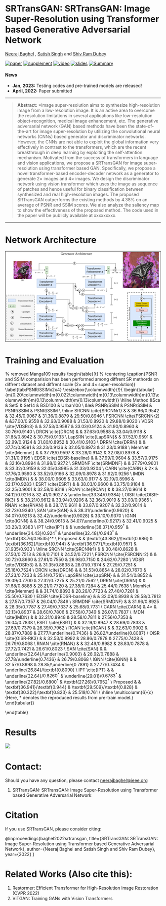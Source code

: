 # SRTransGAN: SRTransGAN: Image Super-Resolution using Transformer based Generative Adversarial Network
[Neeraj Baghel](https://sites.google.com/view/nbaghel777) , [Satish Singh](https://cvbl.iiita.ac.in/sks/) and [Shiv Ram Dubey](https://profile.iiita.ac.in/srdubey/)

[![paper](https://img.shields.io/badge/arXiv-Paper-<COLOR>.svg)]()
[![supplement](https://img.shields.io/badge/Supplementary-Material-red)]()
[![video](https://img.shields.io/badge/Video-Presentation-F9D371)]()
[![slides](https://img.shields.io/badge/Presentation-Slides-B762C1)]()
[![Summary](https://img.shields.io/badge/Summary-Slide-87CEEB)]()

#### News
<!--
- **April 4, 2022:** Integrated into [Huggingface Spaces 🤗](https://huggingface.co/spaces) using [Gradio](https://github.com/gradio-app/gradio). Try out the web demo: [![Hugging Face Spaces](https://img.shields.io/badge/%F0%9F%A4%97%20Hugging%20Face-Spaces-blue)](https://huggingface.co/spaces/swzamir/Restormer)
- **March 30, 2022:** Added Colab Demo. [![Open In Colab](https://colab.research.google.com/assets/colab-badge.svg)](https://colab.research.google.com/drive/1C2818h7KnjNv4R1sabe14_AYL7lWhmu6?usp=sharing)
- **March 29, 2022:** Restormer is selected for an ORAL presentation at CVPR 2022 :dizzy:
- **March 10, 2022:** Training codes are released :fire:
- **March 3, 2022:** Paper accepted at CVPR 2022 :tada: 
 -->
- **Jan, 2023:** Testing codes and pre-trained models are released!
- **April, 2022:** Paper submitted

<hr />

> **Abstract:** *Image super-resolution aims to synthesize high-resolution image from a low-resolution image. 
It is an active area to overcome the resolution limitations in several applications like low-resolution object-recognition, medical image enhancement, etc. 
The generative adversarial network (GAN) based methods have been the state-of-the-art for image super-resolution by utilizing the convolutional neural networks (CNNs) based generator and discriminator networks. However, the CNNs are not able to exploit the global information very effectively in contrast to the transformers, which are the recent breakthrough in deep learning by exploiting the self-attention mechanism. Motivated from the success of transformers in language and vision applications, we propose a SRTransGAN for image super-resolution using transformer based GAN. Specifically, we propose a novel transformer-based encoder-decoder network as a generator to generate $2\times$ images and $4\times$ images. We design the discriminator network using vision transformer which uses the image as sequence of patches and hence useful for binary classification between synthesized and real high-resolution images. 
The proposed SRTransGAN outperforms the existing methods by 4.38\% on an average of PSNR and SSIM scores. We also analyze the saliency map to show the effectiveness of the proposed method. The code used in the paper will be publicly available at xxxxxxxxx.
<hr />

# Network Architecture
<img src = "https://github.com/nbaghel777/SRTransGAN/blob/main/ETSR-Generator.png"> 

# Training and Evaluation
% removed Manga109 results
\begin{table}[t]
% \centering
\caption{PSNR and SSIM comparision has been performed among diffrent SR methords on diffrent dataset and diffrent scale ($2\times$  and $4\times$  super-resolution)}
\label{tab:PSNR/SSIMx2x4}
\resizebox{\columnwidth}{!}{
\begin{tabular}{m{0.20\columnwidth}m{0.022\columnwidth}m{0.13\columnwidth}m{0.13\columnwidth}m{0.13\columnwidth}m{0.13\columnwidth}}
\hline
Method &Sca & Set5 & Set14 & BSD100 & Urban100 \\
&le& PSNR/SSIM & PSNR/SSIM & PSNR/SSIM & PSNR/SSIM \\
\hline
SRCNN \cite{SRCNNr1} & &  36.66/0.9542 & 32.45/0.9067 & 31.36/0.8879 & 29.50/0.8946 \\
FSRCNN \cite{FSRCNNr2} & &37.00/0.9558 & 32.63/0.9088 & 31.53/0.8920 & 29.88/0.9020 \\
VDSR \cite{VDSRr3} & &  37.53/0.9587 & 33.03/0.9124 & 31.90/0.8960 & 30.76/0.9140  \\
DRCN \cite{DRCN} & & 37.63/0.9588 & 33.04/0.9118 & 31.85/0.8942 & 30.75/0.9133  \\
LapSRN \cite{LapSRN}& & 37.52/0.9591 & 32.99/0.9124 & 31.80/0.8952 & 30.41/0.9103 \\
DRRN \cite{DRRN} & & 37.74/0.9591 & 33.23/0.9136 & 32.05/0.8973 & 31.23/0.9188 \\
MemNet \cite{Memnet} & & 37.78/0.9597 & 33.28/0.9142 & 32.08/0.8978 & 31.31/0.9195 \\
EDSR \cite{EDSR-baseline} & & 37.99/0.9604 & 33.57/0.9175 & 32.16/0.8994 & 31.98/0.9272  \\
SRMDNF \cite{SRMDNF} & & 37.79/0.9601 & 33.32/0.9159 & 32.05/0.8985 & 31.33/0.9204  \\
CARN \cite{CARN} & $2\times$ & 37.76/0.9590 & 33.52/0.9166 & 32.09/0.8978 & 31.92/0.9256  \\
IMDN \cite{IMDN} & & 38.00/0.9605 & 33.63/0.9177 & 32.19/0.8996 & 32.17/0.9283  \\
ESRT \cite{ESRT} & & 38.03/0.9600 & 33.75/0.9184 & 32.25/0.9001 & 32.58/0.9318  \\
RCAN \cite{RCAN} & & 38.27/0.9614 & 34.12/0.9216 & 32.41/0.9027 & \underline{33.34/0.9384}  \\
OISR \cite{OISR-RK3} & & 38.21/0.9612 & 33.94/0.9206 & 32.36/0.9019 & 33.03/0.9365  \\
RNAN \cite{RNAN} & & 38.17/0.9611 & 33.87/0.9207 & 32.32/0.9014 & 32.73/0.9340  \\
SAN \cite{SAN} & & 38.31/\underline{0.9620} & 34.07/0.9213 & 32.42/\underline{0.9028} & 33.10/0.9370 \\
IGNN \cite{IGNN} & & 38.24/0.9613 & 34.07/\underline{0.9217} & 32.41/0.9025 & 33.23/0.9383 \\
IPT \cite{IPT} &  & \underline{38.37}/$0.959^*$ & \underline{34.43}/$0.924^*$ & \underline{32.48}/$0.943^*$ & \textbf{33.76/0.9535}^*  \\
Proposed & & \textbf{43.862}/\textbf{0.986} & \textbf{36.162}/\textbf{0.944} & \textbf{36.977}/\textbf{0.957} & 31.935/0.933 \\
\hline
SRCNN \cite{SRCNNr1} & & 30.48/0.8628 & 27.50/0.7513 & 26.9/0.7101 & 24.52/0.7221 \\
FSRCNN \cite{FSRCNNr2} & & 30.72/0.8660 & 27.61/0.7550 & 26.98/0.7150 & 24.62/0.7280 \\
VDSR \cite{VDSRr3} & &  31.35/0.8838 & 28.01/0.7674 & 27.29/0.7251 & 25.18/0.7524  \\
DRCN \cite{DRCN} & & 31.53/0.8854 & 28.02/0.7670 & 27.23/0.7233 & 25.14/0.7510\\
LapSRN \cite{LapSRN} & & 31.54/0.8852 & 28.09/0.7700 & 27.32/0.7275 & 25.21/0.7562 \\
DRRN \cite{DRRN} & & 31.68/0.8888 & 28.21/0.7720 & 27.38/0.7284 & 25.44/0.7638  \\
MemNet \cite{Memnet} & & 31.74/0.8893 & 28.26/0.7723 & 27.40/0.7281 & 25.50/0.7630  \\
EDSR \cite{EDSR-baseline} & & 32.09/0.8938 & 28.58/0.7813 & 27.57/0.7357 & 26.04/0.7849  \\
SRMDNF \cite{SRMDNF} & & 31.96/0.8925 & 28.35/0.7787 & 27.49/0.7337 & 25.68/0.7731  \\
CARN \cite{CARN} & $4\times$ & 32.13/0.8937 & 28.60/0.7806 & 27.58/0.7349 & 26.07/0.7837  \\
IMDN \cite{IMDN} & &  32.21/0.8948 & 28.58/0.7811 & 27.56/0.7353 & 26.04/0.7838  \\
ESRT \cite{ESRT} & & 32.19/0.8947 & 28.69/0.7833 & 27.69/0.7379 & 26.39/0.7962  \\
RCAN \cite{RCAN} & & 32.63/0.9002 & 28.87/0.7889 & 27.77/\underline{0.7436} & 26.82/\underline{0.8087}  \\
OISR \cite{OISR-RK3} & & 32.53/0.8992 & 28.86/0.7878 & 27.75/0.7428 & 26.79/0.8068  \\
RNAN \cite{RNAN} & &  32.49/0.8982 & 28.83/0.7878 & 27.72/0.7421 & 26.61/0.8023 \\
SAN \cite{SAN} & &  \underline{32.64}/\underline{0.9003} & 28.92/0.7888 & 27.78/\underline{0.7436} & 26.79/0.8068 \\
IGNN \cite{IGNN} & & 32.57/0.8998 & 28.85/\underline{0.7891} & 27.77/0.7434 & \underline{26.84}/\textbf{0.8090} \\
IPT \cite{IPT} & & \underline{32.64}/$0.8260^*$ & \underline{29.01}/$0.6783^*$ & \underline{27.82}/$0.6800^*$ & \textbf{27.26}/$0.7952^*$ \\
Proposed & & \textbf{36.941}/\textbf{0.944} & \textbf{29.509}/\textbf{0.828} & \textbf{30.322}/\textbf{0.823} & 25.519/0.761  \\ \hline
\multicolumn{6}{c} {Here, * denotes the reproduced results from pre-train model.}
\end{tabular}}

\end{table}

# Results
<img src = "[https://github.com/nbaghel777/SRTransGAN/blob/main/PTSR-x2.jpg](https://github.com/nbaghel777/SRTransGAN/blob/main/Screenshot%20from%202023-02-02%2011-12-05.png)"> 

# Contact:
Should you have any question, please contact neerajbaghel@ieee.org
1) SRTransGAN: SRTransGAN: Image Super-Resolution using Transformer based Generative Adversarial Network

# Citation
If you use SRTransGAN, please consider citing:

@inproceedings{baghel2022srtransgan,
    title={SRTransGAN: SRTransGAN: Image Super-Resolution using Transformer based Generative Adversarial Network}, 
    author={Neeraj Baghel and Satish Singh and Shiv Ram Dubey},
    year={2022}
}

# Related Works (Also cite this): 
1) Restormer: Efficient Transformer for High-Resolution Image Restoration (CVPR 2022)
2) ViTGAN: Training GANs with Vision Transformers

